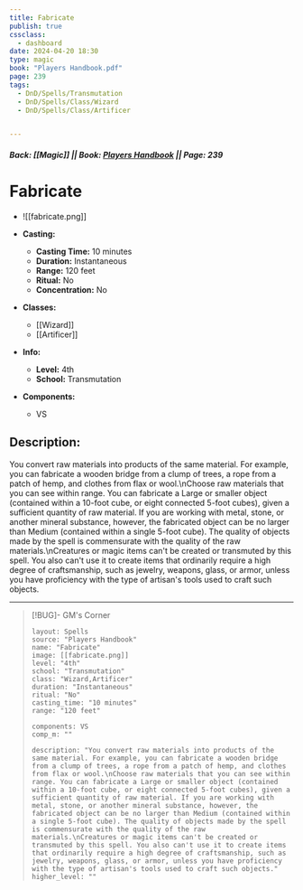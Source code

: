 ```yaml
---
title: Fabricate
publish: true
cssclass:
  - dashboard
date: 2024-04-20 18:30
type: magic
book: "Players Handbook.pdf"
page: 239
tags:
  - DnD/Spells/Transmutation
  - DnD/Spells/Class/Wizard
  - DnD/Spells/Class/Artificer


---
```


##### Back: [[Magic]] || Book: [Players Handbook](https://drive.google.com/drive/folders/1O5bhpYizcIT5xxAoLOuzCRht_PVS7VSG?usp=sharing) || Page: 239

# Fabricate
- ![[fabricate.png]]
- **Casting:**
    - **Casting Time:** 10 minutes
    - **Duration:** Instantaneous
    - **Range:** 120 feet
    - **Ritual:** No
    - **Concentration:** No
- **Classes:**
    - [[Wizard]]
    - [[Artificer]]

- **Info:**
    - **Level:** 4th
    - **School:** Transmutation
- **Components:**
    - VS


## Description:
You convert raw materials into products of the same material. For example, you can fabricate a wooden bridge from a clump of trees, a rope from a patch of hemp, and clothes from flax or wool.\nChoose raw materials that you can see within range. You can fabricate a Large or smaller object (contained within a 10-foot cube, or eight connected 5-foot cubes), given a sufficient quantity of raw material. If you are working with metal, stone, or another mineral substance, however, the fabricated object can be no larger than Medium (contained within a single 5-foot cube). The quality of objects made by the spell is commensurate with the quality of the raw materials.\nCreatures or magic items can't be created or transmuted by this spell. You also can't use it to create items that ordinarily require a high degree of craftsmanship, such as jewelry, weapons, glass, or armor, unless you have proficiency with the type of artisan's tools used to craft such objects.



---

> [!BUG]- GM's Corner
>
> ```statblock
> layout: Spells
> source: "Players Handbook"
> name: "Fabricate"
> image: [[fabricate.png]]
> level: "4th"
> school: "Transmutation"
> class: "Wizard,Artificer"
> duration: "Instantaneous"
> ritual: "No"
> casting_time: "10 minutes"
> range: "120 feet"
>
> components: VS
> comp_m: ""
>
> description: "You convert raw materials into products of the same material. For example, you can fabricate a wooden bridge from a clump of trees, a rope from a patch of hemp, and clothes from flax or wool.\nChoose raw materials that you can see within range. You can fabricate a Large or smaller object (contained within a 10-foot cube, or eight connected 5-foot cubes), given a sufficient quantity of raw material. If you are working with metal, stone, or another mineral substance, however, the fabricated object can be no larger than Medium (contained within a single 5-foot cube). The quality of objects made by the spell is commensurate with the quality of the raw materials.\nCreatures or magic items can't be created or transmuted by this spell. You also can't use it to create items that ordinarily require a high degree of craftsmanship, such as jewelry, weapons, glass, or armor, unless you have proficiency with the type of artisan's tools used to craft such objects."
> higher_level: ""
> ```
